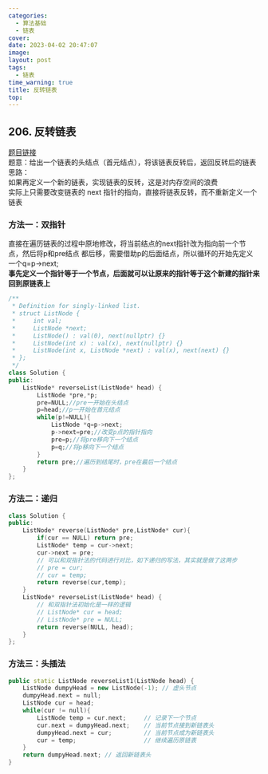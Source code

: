 ```yaml
---
categories: 
  - 算法基础
  - 链表
cover: 
date: 2023-04-02 20:47:07
image: 
layout: post
tags: 
  - 链表
time_warning: true
title: 反转链表
top: 
---
```

## 206. 反转链表
[题目链接](https://leetcode.cn/problems/reverse-linked-list/description/)  
题意：给出一个链表的头结点（首元结点），将该链表反转后，返回反转后的链表  
思路：  
如果再定义一个新的链表，实现链表的反转，这是对内存空间的浪费  
实际上只需要改变链表的 next 指针的指向，直接将链表反转，而不重新定义一个链表
### 方法一：双指针
直接在遍历链表的过程中原地修改，将当前结点的next指针改为指向前一个节点，然后将p和pre结点  都后移，需要借助p的后面结点，所以循环的开始先定义一个q=p->next;  
**事先定义一个指针等于一个节点，后面就可以让原来的指针等于这个新建的指针来回到原链表上**
```c++
/**
 * Definition for singly-linked list.
 * struct ListNode {
 *     int val;
 *     ListNode *next;
 *     ListNode() : val(0), next(nullptr) {}
 *     ListNode(int x) : val(x), next(nullptr) {}
 *     ListNode(int x, ListNode *next) : val(x), next(next) {}
 * };
 */
class Solution {
public:
    ListNode* reverseList(ListNode* head) {
        ListNode *pre,*p;
        pre=NULL;//pre一开始在头结点
        p=head;//p一开始在首元结点
        while(p!=NULL){
            ListNode *q=p->next;
            p->next=pre;//改变p点的指针指向
            pre=p;//将pre移向下一个结点
            p=q;//将p移向下一个结点
        }
        return pre;//遍历到结尾时，pre在最后一个结点
    }
};
```
### 方法二：递归
```c++
class Solution {
public:
    ListNode* reverse(ListNode* pre,ListNode* cur){
        if(cur == NULL) return pre;
        ListNode* temp = cur->next;
        cur->next = pre;
        // 可以和双指针法的代码进行对比，如下递归的写法，其实就是做了这两步
        // pre = cur;
        // cur = temp;
        return reverse(cur,temp);
    }
    ListNode* reverseList(ListNode* head) {
        // 和双指针法初始化是一样的逻辑
        // ListNode* cur = head;
        // ListNode* pre = NULL;
        return reverse(NULL, head);
    }
};
```
### 方法三：头插法
```c++
public static ListNode reverseList1(ListNode head) {
    ListNode dumpyHead = new ListNode(-1); // 虚头节点
    dumpyHead.next = null;
    ListNode cur = head;
    while(cur != null){
        ListNode temp = cur.next;     // 记录下一个节点
        cur.next = dumpyHead.next;    // 当前节点接到新链表头
        dumpyHead.next = cur;         // 当前节点成为新链表头
        cur = temp;                   // 继续遍历原链表
    }
    return dumpyHead.next; // 返回新链表头
}

```